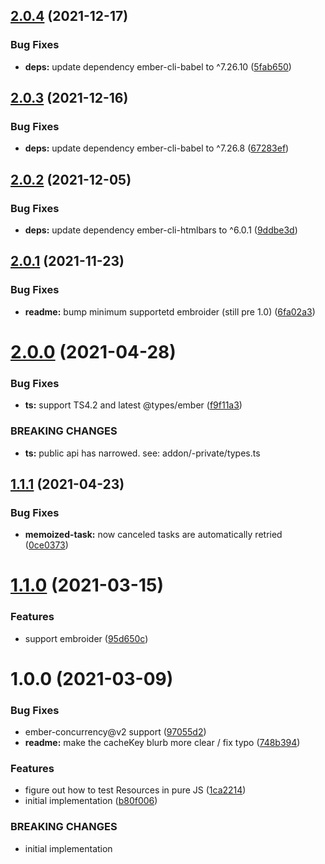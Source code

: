 ## [2.0.4](https://github.com/CrowdStrike/ember-resource-tasks/compare/v2.0.3...v2.0.4) (2021-12-17)


### Bug Fixes

* **deps:** update dependency ember-cli-babel to ^7.26.10 ([5fab650](https://github.com/CrowdStrike/ember-resource-tasks/commit/5fab65062029fcc1559524e0b6e5a18a74b51a9d))

## [2.0.3](https://github.com/CrowdStrike/ember-resource-tasks/compare/v2.0.2...v2.0.3) (2021-12-16)


### Bug Fixes

* **deps:** update dependency ember-cli-babel to ^7.26.8 ([67283ef](https://github.com/CrowdStrike/ember-resource-tasks/commit/67283ef0896e56c5c4f9b3cd24d19b727ef43d45))

## [2.0.2](https://github.com/CrowdStrike/ember-resource-tasks/compare/v2.0.1...v2.0.2) (2021-12-05)


### Bug Fixes

* **deps:** update dependency ember-cli-htmlbars to ^6.0.1 ([9ddbe3d](https://github.com/CrowdStrike/ember-resource-tasks/commit/9ddbe3deb77ca55ade5b5ec42db57aaddb0d839a))

## [2.0.1](https://github.com/CrowdStrike/ember-resource-tasks/compare/v2.0.0...v2.0.1) (2021-11-23)


### Bug Fixes

* **readme:** bump minimum supportetd embroider (still pre 1.0) ([6fa02a3](https://github.com/CrowdStrike/ember-resource-tasks/commit/6fa02a3376ea59d23f10ee0359199776a05b397e))

# [2.0.0](https://github.com/CrowdStrike/ember-resource-tasks/compare/v1.1.1...v2.0.0) (2021-04-28)


### Bug Fixes

* **ts:** support TS4.2 and latest @types/ember ([f9f11a3](https://github.com/CrowdStrike/ember-resource-tasks/commit/f9f11a35662aa9c7461bd5f4bc8486f39e66022b))


### BREAKING CHANGES

* **ts:** public api has narrowed.
see: addon/-private/types.ts

## [1.1.1](https://github.com/CrowdStrike/ember-resource-tasks/compare/v1.1.0...v1.1.1) (2021-04-23)


### Bug Fixes

* **memoized-task:** now canceled tasks are automatically retried ([0ce0373](https://github.com/CrowdStrike/ember-resource-tasks/commit/0ce0373b90da7658de416f7c4dfa781f252cd266))

# [1.1.0](https://github.com/CrowdStrike/ember-resource-tasks/compare/v1.0.0...v1.1.0) (2021-03-15)


### Features

* support embroider ([95d650c](https://github.com/CrowdStrike/ember-resource-tasks/commit/95d650c9e181dfa5e3c27b1afbb75ed1a4602d14))

# 1.0.0 (2021-03-09)


### Bug Fixes

* ember-concurrency@v2 support ([97055d2](https://github.com/CrowdStrike/ember-resource-tasks/commit/97055d20488ce5312de8a995ce20312143349747))
* **readme:** make the cacheKey blurb more clear / fix typo ([748b394](https://github.com/CrowdStrike/ember-resource-tasks/commit/748b394294b892ae0392fefae8c1def26785673a))


### Features

* figure out how to test Resources in pure JS ([1ca2214](https://github.com/CrowdStrike/ember-resource-tasks/commit/1ca2214787d58e376b6c1e2727b7d4dc2393942a))
* initial implementation ([b80f006](https://github.com/CrowdStrike/ember-resource-tasks/commit/b80f006bc604af0f23f96f64ced78321d1fdcc70))


### BREAKING CHANGES

* initial implementation

